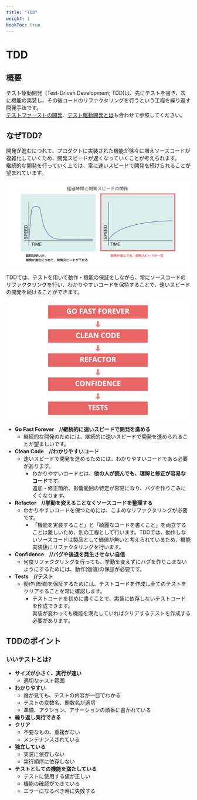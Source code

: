 ```yaml
---
title: "TDD"
weight: 1
bookToc: true
---
```


# TDD
## 概要
テスト駆動開発（Test-Driven Development; TDD)は、先にテストを書き、次に機能の実装し、その後コードのリファクタリングを行うという工程を繰り返す開発手法です。  
[テストファーストの開発](../../../xp/practice/#テストファーストの開発)、[テスト駆動開発とは](../../../softwaretest/fizzbuzz/#テスト駆動開発とは)も合わせて参照してください。

## なぜTDD?

開発が進むにつれて、プロダクトに実装された機能が徐々に増えソースコードが複雑化していくため、開発スピードが遅くなっていくことが考えられます。  
継続的な開発を行っていく上では、常に速いスピードで開発を続けられることが望まれています。

![](developmentSpeed.jpg)

TDDでは、テストを用いて動作・機能の保証をしながら、常にソースコードのリファクタリングを行い、わかりやすいコードを保持することで、速いスピードの開発を続けることができます。

![](WhyTDD.jpg)

- **Go Fast Forever　//継続的に速いスピードで開発を進める**
  - 継続的な開発のためには、継続的に速いスピードで開発を進められることが望ましいです。
- **Clean Code　//わかりやすいコード**
  - 速いスピードで開発を進めるためには、わかりやすいコードである必要があります。
      - わかりやすいコードとは、**他の人が読んでも、理解と修正が容易なコード**です。  
追加・修正箇所、影響範囲の特定が容易になり、バグを作りこみにくくなります。 
- **Refactor　//挙動を変えることなくソースコードを整理する**
  - わかりやすいコードを保つためには、こまめなリファクタリングが必要です。
    - 「機能を実装すること」と「綺麗なコードを書くこと」を両立することは難しいため、別の工程として行います。TDDでは、動作しないソースコードは製品として価値が無いと考えられているため、機能実装後にリファクタリングを行います。
- **Confidence　//バグや後退を発生させない自信**
  - 何度リファクタリングを行っても、挙動を変えずにバグを作りこまないようにするためには、動作(価値)の保証が必要です。
- **Tests　//テスト**
  - 動作(価値)を保証するためには、テストコードを作成し全てのテストをクリアすることを常に確認します。
    - テストコードを初めに書くことで、実装に依存しないテストコードを作成できます。  
      実装が変わっても機能を満たしていればクリアするテストを作成する必要があります。

## TDDのポイント

### いいテストとは?
- **サイズが小さく、実行が速い**
  - 適切なテスト範囲
- **わかりやすい**
  - 誰が見ても、テストの内容が一目でわかる
  - テストの変数名、関数名が適切
  - 準備、アクション、アサーションの順番に書かれている
- **繰り返し実行できる**
- **クリア**
  - 不要なもの、重複がない
  - メンテナンスされている
- **独立している**
  - 実装に依存しない
  - 実行順序に依存しない
- **テストとしての機能を満たしている**
  - テストに使用する値が正しい
  - 機能の確認ができている
  - エラーになるべき時に失敗する
